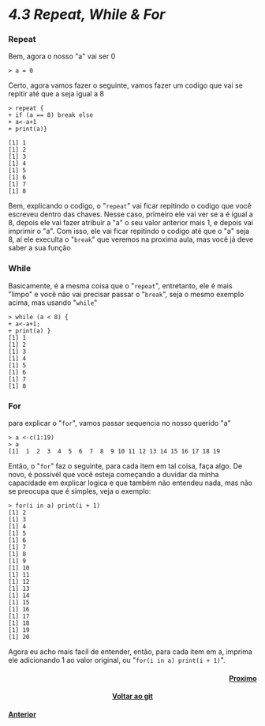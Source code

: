 <h1><b><i>4.3 Repeat, While & For</i></b></h1>

<h3><b>Repeat</b></h3>
<p>Bem, agora o nosso "a" vai ser 0</p>

    > a = 0

<p>Certo, agora vamos fazer o seguinte, vamos fazer um codigo que vai se repitir até que a seja igual a 8</p>

    > repeat {
    + if (a == 8) break else
    + a<-a+1
    + print(a)}
    
    [1] 1
    [1] 2
    [1] 3
    [1] 4
    [1] 5
    [1] 6
    [1] 7
    [1] 8

<p>Bem, explicando o codigo, o "<code>repeat</code>" vai ficar repitindo o codigo que você escreveu dentro das chaves. Nesse caso, primeiro ele vai ver se a é igual a 8, depois ele vai fazer atribuir a "a" o seu valor anterior mais 1, e depois vai imprimir o "a". Com isso, ele vai ficar repitindo o codigo até que o "a" seja 8, aí ele execulta o "<code>break</code>" que veremos na proxima aula, mas você já deve saber a sua função</p>

<h3><b>While</b></h3>

<p>Basicamente, é a mesma coisa que o "<code>repeat</code>", entretanto, ele é mais "limpo" e você não vai precisar passar o "<code>break</code>", seja o mesmo exemplo acima, mas usando "<code>while</code>"</p>

    > while (a < 8) {
    + a<-a+1;
    + print(a) }
    [1] 1
    [1] 2
    [1] 3
    [1] 4
    [1] 5
    [1] 6
    [1] 7
    [1] 8

<h3><b>For</b></h3>

<p>para explicar o "<code>for</code>", vamos passar sequencia no nosso querido "a"</p>

    > a <-c(1:19)
    > a
    [1]  1  2  3  4  5  6  7  8  9 10 11 12 13 14 15 16 17 18 19

<p>Então, o "<code>for</code>" faz o seguinte, para cada item em tal coisa, faça algo. De novo, é possivél que você esteja começando a duvidar da minha capacidade em explicar logica e que também não entendeu nada, mas não se preocupa que é simples, veja o exemplo:</p>

    > for(i in a) print(i + 1)
    [1] 2
    [1] 3
    [1] 4
    [1] 5
    [1] 6
    [1] 7
    [1] 8
    [1] 9
    [1] 10
    [1] 11
    [1] 12
    [1] 13
    [1] 14
    [1] 15
    [1] 16
    [1] 17
    [1] 18
    [1] 19
    [1] 20

<p>Agora eu acho mais facíl de entender, então, para cada item em a, imprima ele adicionando 1 ao valor original, ou "<code>for(i in a) print(i + 1)</code>".</p>

<h4 align="Right"><a href="https://github.com/SaLandini/r4noobs/blob/master/estrutura_logica/break_next.md">Proximo</a></h4>
<h4 align="Center"><a href="https://github.com/SaLandini/r4noobs">Voltar ao git</a></h4>
<h4><a href="https://github.com/SaLandini/r4noobs/blob/master/estrutura_logica/if_else.md">Anterior</a></h4>